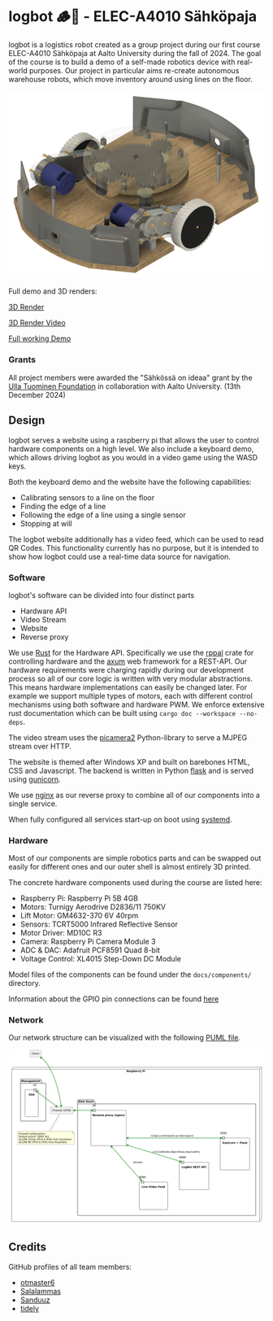 # logbot 🪵🤖 - ELEC-A4010 Sähköpaja

logbot is a logistics robot created as a group project during our first course ELEC-A4010 Sähköpaja at Aalto University during the fall of 2024. The goal of the course is to build a demo of a self-made robotics device with real-world purposes. Our project in particular aims re-create autonomous warehouse robots, which move inventory around using lines on the floor.

![logbot](./assets/3d.png)

Full demo and 3D renders:

[3D Render](./assets/render.png)

[3D Render Video](./assets/render.mp4)

[Full working Demo](./assets/demo.mp4)

### Grants

All project members were awarded the "Sähkössä on ideaa" grant by the [Ulla Tuominen Foundation](https://ullatuominen.fi/) in collaboration with Aalto University. (13th December 2024)

## Design

logbot serves a website using a raspberry pi that allows the user to control hardware components on a high level. We also include a keyboard demo, which allows driving logbot as you would in a video game using the WASD keys.

Both the keyboard demo and the website have the following capabilities:

- Calibrating sensors to a line on the floor
- Finding the edge of a line
- Following the edge of a line using a single sensor
- Stopping at will

The logbot website additionally has a video feed, which can be used to read QR Codes. This functionality currently has no purpose, but it is intended to show how logbot could use a real-time data source for navigation.

### Software

logbot's software can be divided into four distinct parts

- Hardware API
- Video Stream
- Website
- Reverse proxy

We use [Rust](https://www.rust-lang.org) for the Hardware API. Specifically we use the [rppal](https://github.com/golemparts/rppal) crate for controlling hardware and the [axum](https://github.com/tokio-rs/axum) web framework for a REST-API. Our hardware requirements were charging rapidly during our development process so all of our core logic is written with very modular abstractions. This means hardware implementations can easily be changed later. For example we support multiple types of motors, each with different control mechanisms using both software and hardware PWM. We enforce extensive rust documentation which can be built using `cargo doc --workspace --no-deps`.

The video stream uses the [picamera2](https://github.com/raspberrypi/picamera2) Python-library to serve a MJPEG stream over HTTP.

The website is themed after Windows XP and built on barebones HTML, CSS and Javascript. The backend is written in Python [flask](https://github.com/pallets/flask) and is served using [gunicorn](https://github.com/benoitc/gunicorn).

We use [nginx](https://github.com/nginx/nginx) as our reverse proxy to combine all of our components into a single service.

When fully configured all services start-up on boot using [systemd](https://systemd.io).

### Hardware

Most of our components are simple robotics parts and can be swapped out easily for different ones and our outer shell is almost entirely 3D printed.

The concrete hardware components used during the course are listed here:

- Raspberry Pi: Raspberry Pi 5B 4GB
- Motors: Turnigy Aerodrive D2836/11 750KV
- Lift Motor: GM4632-370 6V 40rpm
- Sensors: TCRT5000 Infrared Reflective Sensor
- Motor Driver: MD10C R3
- Camera: Raspberry Pi Camera Module 3
- ADC & DAC: Adafruit PCF8591 Quad 8-bit
- Voltage Control: XL4015 Step-Down DC Module

Model files of the components can be found under the `docs/components/` directory.

Information about the GPIO pin connections can be found [here](./docs/PINS.md)

### Network

Our network structure can be visualized with the following [PUML file](./network.puml).

![Network Graph](./images/network.png)

## Credits

GitHub profiles of all team members:

- [otmaster6](https://github.com/otmaster6)
- [Salalammas](https://github.com/Salalammas)
- [Sanduuz](https://github.com/Sanduuz)
- [tidely](https://github.com/tidely)
